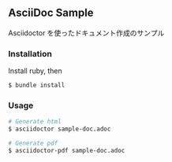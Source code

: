 AsciiDoc Sample
---------------

Asciidoctor を使ったドキュメント作成のサンプル

### Installation

Install ruby, then

```zsh
$ bundle install
```

### Usage

```zsh
# Generate html
$ asciidoctor sample-doc.adoc

# Generate pdf
$ asciidoctor-pdf sample-doc.adoc
```
